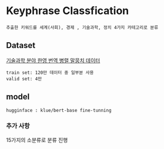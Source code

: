 # Keyphrase Classfication

    추출한 키워드를 세계(사회), 경제 , 기술과학, 정치 4가지 카테고리로 분류

## Dataset

[기술과학 분야 한영 번역 병렬 말뭉치 데이터](https://www.aihub.or.kr/aihubdata/data/view.do?currMenu=115&topMenu=100&aihubDataSe=realm&dataSetSn=71266)
    
    train set: 120만 데이터 중 일부분 사용
    valid set: 4만

## model

    hugginface : klue/bert-base fine-tunning 


### 추가 사항

15가지의 소분류로 분류 진행

    